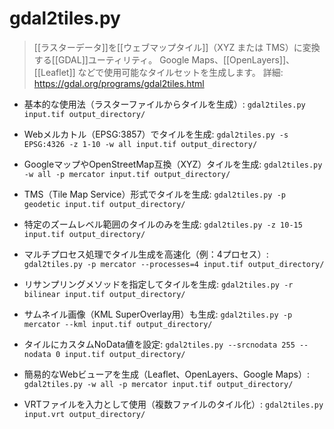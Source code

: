 # gdal2tiles.py

> [[ラスターデータ]]を[[ウェブマップタイル]]（XYZ または TMS）に変換する[[GDAL]]ユーティリティ。
> Google Maps、[[OpenLayers]]、[[Leaflet]] などで使用可能なタイルセットを生成します。
> 詳細: https://gdal.org/programs/gdal2tiles.html

- 基本的な使用法（ラスターファイルからタイルを生成）:
  `gdal2tiles.py input.tif output_directory/`

- Webメルカトル（EPSG:3857）でタイルを生成:
  `gdal2tiles.py -s EPSG:4326 -z 1-10 -w all input.tif output_directory/`

- GoogleマップやOpenStreetMap互換（XYZ）タイルを生成:
  `gdal2tiles.py -w all -p mercator input.tif output_directory/`

- TMS（Tile Map Service）形式でタイルを生成:
  `gdal2tiles.py -p geodetic input.tif output_directory/`

- 特定のズームレベル範囲のタイルのみを生成:
  `gdal2tiles.py -z 10-15 input.tif output_directory/`

- マルチプロセス処理でタイル生成を高速化（例：4プロセス）:
  `gdal2tiles.py -p mercator --processes=4 input.tif output_directory/`

- リサンプリングメソッドを指定してタイルを生成:
  `gdal2tiles.py -r bilinear input.tif output_directory/`

- サムネイル画像（KML SuperOverlay用）も生成:
  `gdal2tiles.py -p mercator --kml input.tif output_directory/`

- タイルにカスタムNoData値を設定:
  `gdal2tiles.py --srcnodata 255 --nodata 0 input.tif output_directory/`

- 簡易的なWebビューアを生成（Leaflet、OpenLayers、Google Maps）:
  `gdal2tiles.py -w all -p mercator input.tif output_directory/`

- VRTファイルを入力として使用（複数ファイルのタイル化）:
  `gdal2tiles.py input.vrt output_directory/`
